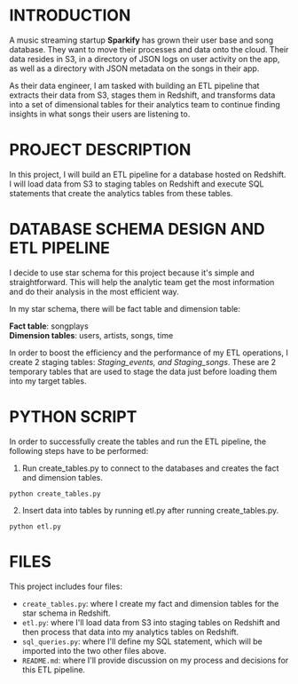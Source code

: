 # INTRODUCTION

A music streaming startup **Sparkify** has grown their user base and song database. They want to move their processes and data onto the cloud. Their data resides in S3, in a directory of JSON logs on user activity on the app, as well as a directory with JSON metadata on the songs in their app.

As their data engineer, I am tasked with building an ETL pipeline that extracts their data from S3, stages them in Redshift, and transforms data into a set of dimensional tables for their analytics team to continue finding insights in what songs their users are listening to.

# PROJECT DESCRIPTION

In this project, I will build an ETL pipeline for a database hosted on Redshift. I will load data from S3 to staging tables on Redshift and execute SQL statements that create the analytics tables from these tables.

# DATABASE SCHEMA DESIGN AND ETL PIPELINE

I decide to use star schema for this project because it's simple and straightforward. This will help the analytic team get the most information and do their analysis in the most efficient way.

In my star schema, there will be fact table and dimension table:

**Fact table**: songplays \
**Dimension tables**: users, artists, songs, time

In order to boost the efficiency and the performance of my ETL operations, I create 2 staging tables: *Staging_events, and Staging_songs*. These are 2 temporary tables that are used to stage the data just before loading them into my target tables.

# PYTHON SCRIPT

In order to successfully create the tables and run the ETL pipeline, the following steps have to be performed:

1. Run create_tables.py to connect to the databases and creates the fact and dimension tables.

`python create_tables.py`

2. Insert data into tables by running etl.py after running create_tables.py.

`python etl.py`

# FILES

This project includes four files:

- `create_tables.py`: where I create my fact and dimension tables for the star schema in Redshift.
- `etl.py`: where I'll load data from S3 into staging tables on Redshift and then process that data into my analytics tables on Redshift.
- `sql_queries.py`: where I'll define my SQL statement, which will be imported into the two other files above.
- `README.md`: where I'll provide discussion on my process and decisions for this ETL pipeline.

